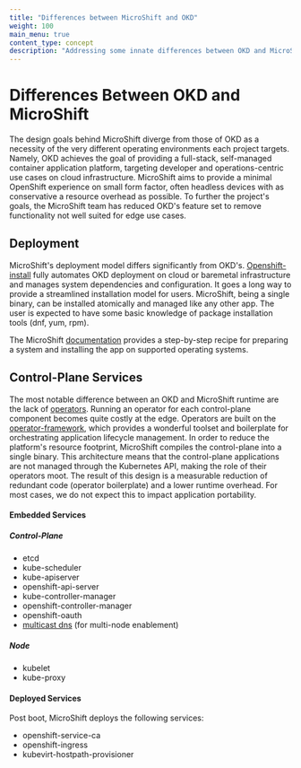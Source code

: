 ```yaml
---
title: "Differences between MicroShift and OKD"
weight: 100
main_menu: true
content_type: concept
description: "Addressing some innate differences between OKD and MicroShift."
---
```

# Differences Between OKD and MicroShift

The design goals behind MicroShift diverge from those of OKD as a necessity of the very different operating environments each project targets.  Namely, OKD achieves the goal of providing a full-stack, self-managed container application platform, targeting developer and operations-centric use cases on cloud infrastructure. MicroShift aims to provide a minimal OpenShift experience on small form factor, often headless devices with as conservative a resource overhead as possible. To further the project's goals, the MicroShift team has reduced OKD's feature set to remove functionality not well suited for edge use cases.

## Deployment

MicroShift's deployment model differs significantly from OKD's.  [Openshift-install](https://github.com/openshift/okd#getting-started) fully automates OKD deployment on cloud or baremetal infrastructure and manages system dependencies and configuration.  It goes a long way to provide a streamlined installation model for users.  MicroShift, being a single binary, can be installed atomically and managed like any other app. The user is expected to have some basic knowledge of package installation tools (dnf, yum, rpm).

The MicroShift [documentation](https://microshift.io/docs/getting-started/#install-cri-o) provides a step-by-step recipe for preparing a system and installing the app on supported operating systems.

## Control-Plane Services

The most notable difference between an OKD and MicroShift runtime are the lack of [operators](https://docs.openshift.com/container-platform/4.8/operators/operator-reference.html#machine-config-operator_platform-operators-ref). Running an operator for each control-plane component becomes quite costly at the edge.  Operators are built on the [operator-framework](https://operatorframework.io/), which provides a wonderful toolset and boilerplate for orchestrating application lifecycle management.  In order to reduce the platform's resource footprint, MicroShift compiles the control-plane into a single binary. This architecture means that the control-plane applications are not managed through the Kubernetes API, making the role of their operators moot.  The result of this design is a measurable reduction of redundant code (operator boilerplate) and a lower runtime overhead.  For most cases, we do not expect this to impact application portability.

#### Embedded Services

##### Control-Plane

- etcd
- kube-scheduler
- kube-apiserver
- openshift-api-server
- kube-controller-manager
- openshift-controller-manager
- openshift-oauth
- [multicast dns](https://github.com/openshift/microshift/pull/429) (for multi-node enablement)

##### Node

- kubelet
- kube-proxy

#### Deployed Services

Post boot, MicroShift deploys the following services:

- openshift-service-ca
- openshift-ingress
- kubevirt-hostpath-provisioner
